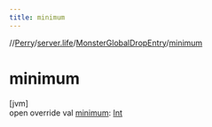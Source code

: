 ```yaml
---
title: minimum
---
```

//[Perry](../../../index.html)/[server.life](../index.html)/[MonsterGlobalDropEntry](index.html)/[minimum](minimum.html)



# minimum



[jvm]\
open override val [minimum](minimum.html): [Int](https://kotlinlang.org/api/latest/jvm/stdlib/kotlin/-int/index.html)




